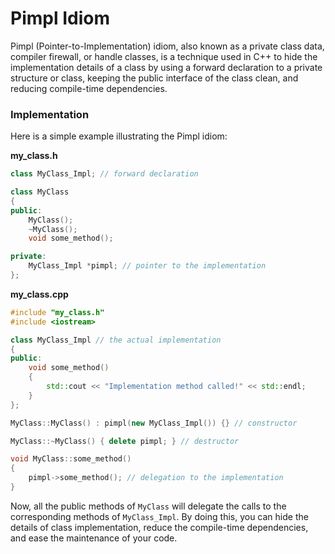 # Pimpl Idiom

Pimpl (Pointer-to-Implementation) idiom, also known as a private class data, compiler firewall, or handle classes, is a technique used in C++ to hide the implementation details of a class by using a forward declaration to a private structure or class, keeping the public interface of the class clean, and reducing compile-time dependencies.

### Implementation

Here is a simple example illustrating the Pimpl idiom:

**my_class.h**
```cpp
class MyClass_Impl; // forward declaration

class MyClass
{
public:
    MyClass();
    ~MyClass();
    void some_method();

private:
    MyClass_Impl *pimpl; // pointer to the implementation
};
```

**my_class.cpp**
```cpp
#include "my_class.h"
#include <iostream>

class MyClass_Impl // the actual implementation
{
public:
    void some_method()
    {
        std::cout << "Implementation method called!" << std::endl;
    }
};

MyClass::MyClass() : pimpl(new MyClass_Impl()) {} // constructor

MyClass::~MyClass() { delete pimpl; } // destructor

void MyClass::some_method()
{
    pimpl->some_method(); // delegation to the implementation
}
```

Now, all the public methods of `MyClass` will delegate the calls to the corresponding methods of `MyClass_Impl`. By doing this, you can hide the details of class implementation, reduce the compile-time dependencies, and ease the maintenance of your code.